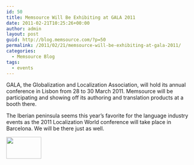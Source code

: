```yaml
---
id: 50
title: Memsource Will Be Exhibiting at GALA 2011
date: 2011-02-21T10:25:26+00:00
author: admin
layout: post
guid: http://blog.memsource.com/?p=50
permalink: /2011/02/21/memsource-will-be-exhibiting-at-gala-2011/
categories:
  - Memsource Blog
tags:
  - events
---
```

GALA, the Globalization and Localization Association, will hold its annual conference in Lisbon from 28 to 30 March 2011. Memsource will be participating and showing off its authoring and translation products at a booth there.<!--more-->

The Iberian peninsula seems this year&#8217;s favorite for the language industry events as the 2011 Localization World conference will take place in Barcelona. We will be there just as well.

[<img class="size-full wp-image-52 alignnone" title="/wp-content/uploads/2011/02/gala-logo.jpg" src="/wp-content/uploads/2011/02/gala-logo.jpg" alt="" width="93" height="58" />](/wp-content/uploads/2011/02/gala-logo.jpg "/wp-content/uploads/2011/02/gala-logo.jpg")